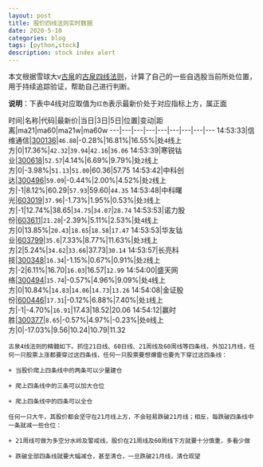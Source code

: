 ```yaml
---
layout: post
title: 股价四线法则实时数据
date: 2020-5-10
categories: blog
tags: [python,stock]
description: stock index alert
---
```



本文根据雪球大v[古泉](https://xueqiu.com/u/7148646888)的[古泉四线法则](https://xueqiu.com/7148646888/130498192)，计算了自己的一些自选股当前所处位置，用于持续追踪验证，帮助自己进行判断。

**说明**：下表中4线对应取值为`红色`表示最新价处于对应指标上方，属正面

时间|名称|代码|最新价|当日|3日|5日|位置|变动|距离|ma21|ma60|ma21w|ma60w
---|---|---|---|---|---|---|---|---
14:53:33|信维通信|[300136](https://xueqiu.com/S/SZ300136)|`46.88`|-0.28%|16.81%|16.55%|处`4`线上方|0|17.36%|`42.32`|`39.94`|`42.16`|`36.06`
14:53:39|寒锐钴业|[300618](https://xueqiu.com/S/SZ300618)|`52.57`|4.14%|6.69%|9.79%|处`2`线上方|0|-3.98%|`51.13`|`51.00`|60.36|57.75
14:53:42|中科创达|[300496](https://xueqiu.com/S/SZ300496)|`59.09`|-0.44%|2.00%|4.52%|处`2`线上方|-1|8.12%|60.29|`57.93`|59.60|`44.35`
14:53:48|中科曙光|[603019](https://xueqiu.com/S/SH603019)|`37.96`|-1.73%|1.95%|0.53%|处`3`线上方|-1|12.74%|38.65|`34.75`|`34.07`|`28.74`
14:53:53|诺力股份|[603611](https://xueqiu.com/S/SH603611)|`21.28`|-2.39%|5.11%|2.53%|处`4`线上方|0|13.85%|`20.43`|`18.65`|`18.58`|`17.47`
14:53:53|华友钴业|[603799](https://xueqiu.com/S/SH603799)|`35.6`|7.33%|8.77%|11.63%|处`3`线上方|2|5.24%|`34.62`|`33.66`|37.73|`30.14`
14:53:57|长亮科技|[300348](https://xueqiu.com/S/SZ300348)|`16.34`|-1.15%|0.67%|0.91%|处`2`线上方|-2|6.11%|16.70|`16.03`|16.57|`12.99`
14:54:00|盛天网络|[300494](https://xueqiu.com/S/SZ300494)|`15.74`|-0.57%|4.96%|9.09%|处`4`线上方|0|10.84%|`14.83`|`14.06`|`14.73`|`13.26`
14:54:08|金证股份|[600446](https://xueqiu.com/S/SH600446)|`17.31`|-0.12%|6.88%|7.40%|处`1`线上方|-1|-4.70%|`16.91`|17.43|18.52|20.06
14:54:12|赢时胜|[300377](https://xueqiu.com/S/SZ300377)|`8.65`|-0.57%|4.97%|-0.23%|处`0`线上方|0|-17.03%|9.56|10.24|10.79|11.32

```
古泉4线法则的精髓如下。抓住21日线、60日线、21周线及60周线等四条线，外加21月线，任何一只股票上涨都要穿过这四条线，任何一只股票要想爆雷也要先下穿过这四条线：

+ 当股价爬上四条线中的两条可以少量建仓

+ 爬上四条线中的三条可以加大仓位

+ 爬上四条线中的四条可以全仓

任何一只大牛，其股价都会坚守在21月线上方，不会轻易跌破21月线；相反，每跌破四条线中一条就减一些仓位：

+ 21周线可做为多空分水岭及警戒线，股价在21周线及60周线下方就要十分慎重，多看少做

+ 跌破全部四条线就要大幅减仓，甚至清仓，一旦跌破21月线，清仓观望
```